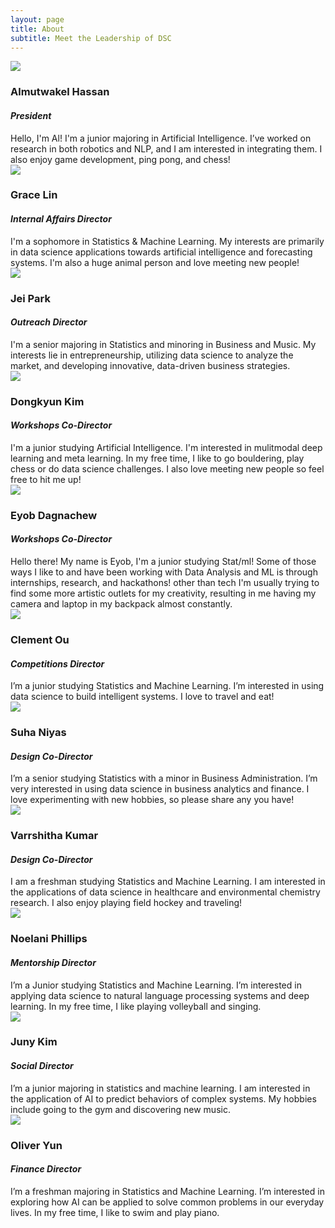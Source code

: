 ```yaml
---
layout: page
title: About
subtitle: Meet the Leadership of DSC
---
```


<div class="row board-row">
    <div class="col-sm-4">
        <div class="image-crop"><img src="{{site.baseurl}}/img/Al.png"></div>
    </div>
    <div class="col-sm-8">
        <h3>Almutwakel Hassan</h3>
        <h4><i>President</i></h4>
         Hello, I'm Al! I'm a junior majoring in Artificial Intelligence. I’ve worked on research in both robotics and NLP, and I am interested in integrating them. I also enjoy game development, ping pong, and chess!
    </div>
</div>

<div class="row board-row">
    <div class="col-sm-4">
        <div class="image-crop"><img src="{{site.baseurl}}/img/Grace.png"></div>
    </div>
    <div class="col-sm-8">
        <h3>Grace Lin</h3>
        <h4><i>Internal Affairs Director</i></h4>
        I'm a sophomore in Statistics & Machine Learning. My interests are primarily in data science applications towards artificial intelligence and forecasting systems. I'm also a huge animal person and love meeting new people!
    </div>
</div>

<div class="row board-row">
    <div class="col-sm-4">
        <div class="image-crop"><img src="{{site.baseurl}}/img/Jei.png"></div>
    </div>
    <div class="col-sm-8">
        <h3>Jei Park</h3>
        <h4><i>Outreach Director</i></h4>
        I'm a senior majoring in Statistics and minoring in Business and Music. My interests lie in entrepreneurship, utilizing data science to analyze the market, and developing innovative, data-driven business strategies.
    </div>
</div>

<div class="row board-row">
    <div class="col-sm-4">
        <div class="image-crop"><img src="{{site.baseurl}}/img/DK.jpg"></div>
    </div>
    <div class="col-sm-8">
        <h3>Dongkyun Kim</h3>
        <h4><i>Workshops Co-Director</i></h4>
        I'm a junior studying Artificial Intelligence. I'm interested in
        mulitmodal deep learning and meta learning. In my free time, I like to
        go bouldering, play chess or do data science challenges. I also love
        meeting new people so feel free to hit me up!
    </div>
</div>

<div class="row board-row">
    <div class="col-sm-4">
        <div class="image-crop"><img src="{{site.baseurl}}/img/Eyob.jpg"></div>
    </div>
    <div class="col-sm-8">
        <h3>Eyob Dagnachew</h3>
        <h4><i>Workshops Co-Director</i></h4>
        Hello there! My name is Eyob, I'm a junior studying Stat/ml! Some  of those ways I like to and have been working with Data Analysis and ML is through internships, research, and hackathons! other than tech I'm usually trying to find some more artistic outlets for my creativity, resulting in me having my camera and laptop in my backpack almost constantly.
    </div>
</div>

<div class="row board-row">
    <div class="col-sm-4">
        <div class="image-crop"><img src="{{site.baseurl}}/img/Clement.jpg"></div>
    </div>
    <div class="col-sm-8">
        <h3>Clement Ou</h3>
        <h4><i>Competitions Director</i></h4>
        I’m a junior studying Statistics and Machine Learning. I’m interested in using data science to build intelligent systems. I love to travel and eat!
    </div>
</div>

<div class="row board-row">
    <div class="col-sm-4">
        <div class="image-crop"><img src="{{site.baseurl}}/img/Suha.jpg"></div>
    </div>
    <div class="col-sm-8">
        <h3>Suha Niyas</h3>
        <h4><i>Design Co-Director</i></h4>
        I’m a senior studying Statistics with a minor in Business Administration. I’m very interested in using data science in business analytics and finance. I love experimenting with new hobbies, so please share any you have!
    </div>
</div>

<div class="row board-row">
    <div class="col-sm-4">
        <div class="image-crop"><img src="{{site.baseurl}}/img/Varrshitha.png"></div>
    </div>
    <div class="col-sm-8">
        <h3>Varrshitha Kumar</h3>
        <h4><i>Design Co-Director</i></h4>
       I am a freshman studying Statistics and Machine Learning. I am interested in the applications of data science in healthcare and environmental chemistry research. I also enjoy playing field hockey and traveling!
    </div>
</div>

<div class="row board-row">
    <div class="col-sm-4">
        <div class="image-crop"><img src="{{site.baseurl}}/img/Noelani.jpg"></div>
    </div>
    <div class="col-sm-8">
        <h3>Noelani Phillips</h3>
        <h4><i>Mentorship Director</i></h4>
        I’m a Junior studying Statistics and Machine Learning. I’m interested in applying data science to natural language processing systems and deep learning. In my free time, I like playing volleyball and singing.
    </div>
</div>

<div class="row board-row">
    <div class="col-sm-4">
        <div class="image-crop"><img src="{{site.baseurl}}/img/Juny.png"></div>
    </div>
    <div class="col-sm-8">
        <h3>Juny Kim</h3>
        <h4><i>Social Director</i></h4>
        I’m a junior majoring in statistics and machine learning. I am interested in the application of AI to predict behaviors of complex systems. My hobbies include going to the gym and discovering new music.
    </div>
</div>

<div class="row board-row">
    <div class="col-sm-4">
        <div class="image-crop"><img src="{{site.baseurl}}/img/Oliver.jpg"></div>
    </div>
    <div class="col-sm-8">
        <h3>Oliver Yun</h3>
        <h4><i>Finance Director</i></h4>
        I’m a freshman majoring in Statistics and Machine Learning. I’m interested in exploring how AI can be applied to solve common problems in our everyday lives. In my free time, I like to swim and play piano.
    </div>
</div>
